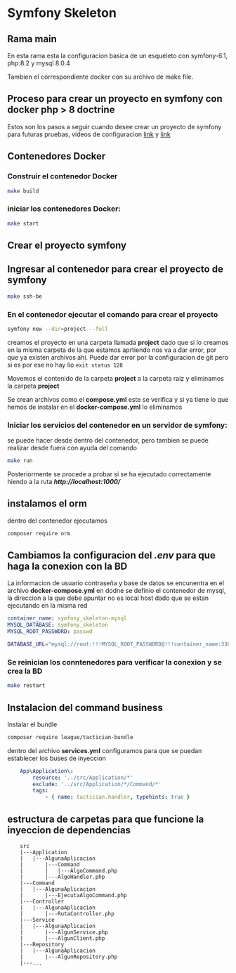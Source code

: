 # Symfony Skeleton

## Rama main

En esta rama esta la configuracion basica de un esqueleto con symfony-6.1, php:8.2 y mysql 8.0.4

Tambien el correspondiente docker con su archivo de make file.

## Proceso para crear un proyecto en symfony con docker php > 8 doctrine

Estos son los pasos a seguir cuando desee crear un proyecto de symfony para futuras pruebas, videos de configuracion [link](https://www.youtube.com/watch?v=4BfbO3QN-pY) y [link](https://www.youtube.com/watch?v=bqaMXiw1Xjw)

## Contenedores Docker

### Construir el contenedor Docker

```bash
make build
```

### iniciar los contenedores Docker:
```bash
make start
```

## Crear el proyecto symfony

## Ingresar al contenedor para crear el proyecto de symfony

```bash
make ssh-be
```

### En el contenedor ejecutar el comando para crear el proyecto

```bash
symfony new --dir=project --full
```
creamos el proyecto en una carpeta llamada **project** dado que si lo creamos en la misma carpeta de la que estamos aprtiendo nos va a dar error, por que ya existen archivos ahi.
Puede dar error por la configuracion de git pero si es por ese no hay lio ```exit status 128```

Movemos el contenido de la carpeta **project** a la carpeta raiz y eliminamos la carpeta **project**

Se crean archivos como el **compose.yml** este se verifica y si ya tiene lo que hemos de instalar en el **docker-compose.yml** lo eliminamos


### Iniciar los servicios del contenedor en un servidor de symfony:

se puede hacer desde dentro del contenedor, pero tambien se puede realizar desde fuera con ayuda del comando
```bash
make run
```

Posteriormente se procede a probar si se ha ejecutado correctamente hiendo a la ruta ***http://localhost:1000/***

## instalamos el orm

dentro del contenedor ejecutamos

```bash
composer require orm
```

## Cambiamos la configuracion del ***.env*** para que haga la conexion con la BD

La informacion de usuario contraseña y base de datos se encunentra en el archivo
**docker-compose.yml** en dodne se definio el contenedor de mysql, la direccion a la  que debe apuntar no es local host dado que se estan ejecutando en la misma red
```yml
container_name: symfony_skeleton-mysql
MYSQL_DATABASE: symfony_skeleton
MYSQL_ROOT_PASSWORD: passwd
```

```bash
DATABASE_URL="mysql://root:!!!MYSQL_ROOT_PASSWORD@!!!container_name:3306/!!!MYSQL_DATABASE?serverVersion=8&charset=utf8mb4"
```

### Se reinician los conntenedores para verificar la conexion y se crea la BD
```bash
make restart
```

## Instalacion del command business

Instalar el bundle
```bash 
composer require league/tactician-bundle
```

dentro del archivo **services.yml** configuramos para que se puedan establecer los buses de inyeccion
```yml
    App\Application\:
        resource: '../src/Application/*'
        exclude: '../src/Application/*/Command/*'
        tags:
            - { name: tactician.handler, typehints: true }
```
## estructura de carpetas para que funcione la inyeccion de dependencias
```
    src
    |---Application
    |   |---AlgunaAplicacion
    |       |---Command
    |       |   |---AlgoCommand.php
    |       |---AlgoHandler.php
    |---Command
    |   |---AlgunaAplicacion
    |       |---EjecutaAlgoCommand.php
    |---Controller
    |   |---AlgunaAplicacion
    |       |---RutaController.php
    |---Service
    |   |---AlgunaAplicacion
    |       |---AlgunService.php
    |       |---AlgunClient.php
    |---Repository
    |   |---AlgunaAplicacion
    |       |---AlgunRepository.php
    |---...
```
